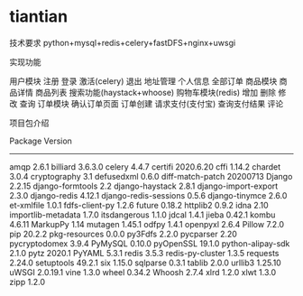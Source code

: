 # tiantian
技术要求
python+mysql+redis+celery+fastDFS+nginx+uwsgi

实现功能

用户模块
    注册
    登录
    激活(celery)
    退出
    地址管理
    个人信息
    全部订单
商品模块
    商品详情
    商品列表
    搜索功能(haystack+whoose)
购物车模块(redis)
    增加
    删除
    修改
    查询
订单模块
    确认订单页面
    订单创建
    请求支付(支付宝)
    查询支付结果
评论

项目包介绍

Package               Version
--------------------- ---------
amqp                  2.6.1
billiard              3.6.3.0
celery                4.4.7
certifi               2020.6.20
cffi                  1.14.2
chardet               3.0.4
cryptography          3.1
defusedxml            0.6.0
diff-match-patch      20200713
Django                2.2.15
django-formtools      2.2
django-haystack       2.8.1
django-import-export  2.3.0
django-redis          4.12.1
django-redis-sessions 0.5.6
django-tinymce        2.6.0
et-xmlfile            1.0.1
fdfs-client-py        1.2.6
future                0.18.2
httplib2              0.9.2
idna                  2.10
importlib-metadata    1.7.0
itsdangerous          1.1.0
jdcal                 1.4.1
jieba                 0.42.1
kombu                 4.6.11
MarkupPy              1.14
mutagen               1.45.1
odfpy                 1.4.1
openpyxl              2.6.4
Pillow                7.2.0
pip                   20.2.2
pkg-resources         0.0.0
py3Fdfs               2.2.0
pycparser             2.20
pycryptodomex         3.9.4
PyMySQL               0.10.0
pyOpenSSL             19.1.0
python-alipay-sdk     2.1.0
pytz                  2020.1
PyYAML                5.3.1
redis                 3.5.3
redis-py-cluster      1.3.5
requests              2.24.0
setuptools            49.2.1
six                   1.15.0
sqlparse              0.3.1
tablib                2.0.0
urllib3               1.25.10
uWSGI                 2.0.19.1
vine                  1.3.0
wheel                 0.34.2
Whoosh                2.7.4
xlrd                  1.2.0
xlwt                  1.3.0
zipp                  1.2.0
